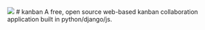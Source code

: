 <img src="https://travis-ci.org/hanset/kanban.svg?branch=master"/>
# kanban
A free, open source web-based kanban collaboration application built in python/django/js. 

